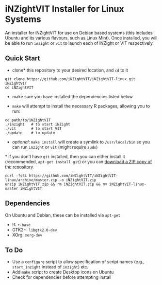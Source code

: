 # iNZightVIT Installer for Linux Systems

An installer for iNZightVIT for use on Debian based systems (this includes Ubuntu and its various flavours, such as Linux Mint). Once installed, you will be able to run `inzight` or `vit` to launch each of iNZight or VIT respectively.

## Quick Start

- clone* this repository to your desired location, and `cd` to it
```{bash}
git clone https://github.com/iNZightVIT/iNZightVIT-linux.git iNZightVIT
cd iNZightVIT
```

- make sure you have installed the dependencies listed below

- `make` will attempt to install the necessary R packages, allowing you to run:
```{bash}
cd path/to/iNZightVIT
./inzight   # to start iNZight
./vit       # to start VIT
./update    # to update 
```

- _optional_: `make install` will create a symlink to `/usr/local/bin` so you can run `inzight` or `vit`
    (might require `sudo`)


\* if you don't have `git` installed, then you can either install it (recommended, `apt-get install git`) or you can [download a ZIP copy of the repository](https://github.com/iNZightVIT/iNZightVIT-linux/archive/master.zip).
```{bash}
curl -fsSL https://github.com/iNZightVIT/iNZightVIT-linux/archive/master.zip -o iNZightVIT.zip
unzip iNZightVIT.zip && rm iNZightVIT.zip && mv iNZightVIT-linux-master iNZightVIT
```

## Dependencies

On Ubuntu and Debian, these can be installed via `apt-get`

- R: `r-base`
- GTK2+: `libgtk2.0-dev`
- XOrg: `xorg-dev`

## To Do

- Use a `configure` script to allow specification of script names (e.g., `start_inzight` instead of `inzight`) etc.
- Add `make` script to create Desktop icons on Ubuntu
- Check for dependencies before attempting install
